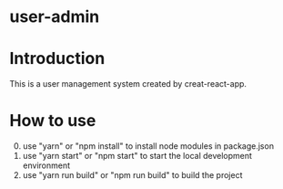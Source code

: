 # user-admin

# Introduction
This is a user management system created by creat-react-app.

# How to use
0. use "yarn" or "npm install" to install node modules in package.json
1. use "yarn start" or "npm start" to start the local development environment
2. use "yarn run build" or "npm run build" to build the project

